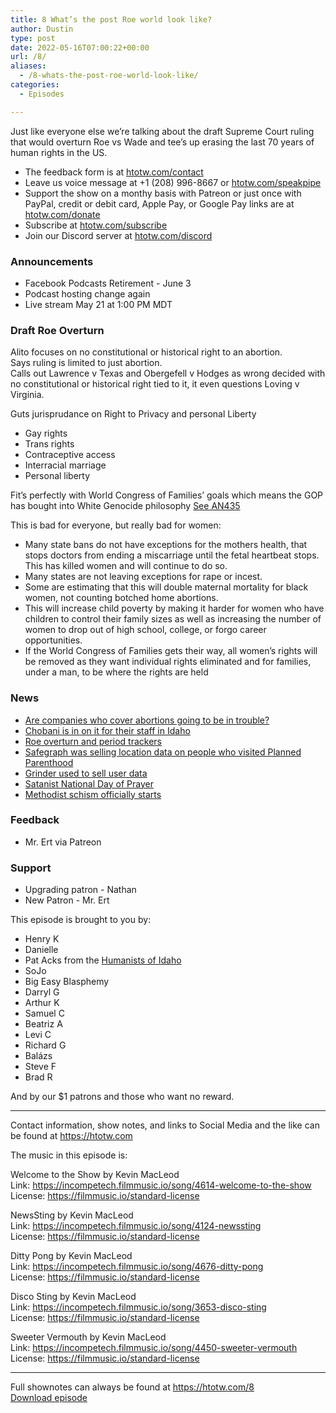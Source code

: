 ```yaml
---
title: 8 What’s the post Roe world look like?
author: Dustin
type: post
date: 2022-05-16T07:00:22+00:00
url: /8/
aliases:
  - /8-whats-the-post-roe-world-look-like/
categories:
  - Episodes

---
```

<div id="buzzsprout-player-10623781"></div><script src="https://www.buzzsprout.com/1983601/10623781-8-what-s-the-post-roe-world-look-like.js?container_id=buzzsprout-player-10623781&player=small" type="text/javascript" charset="utf-8"></script>
  
Just like everyone else we’re talking about the draft Supreme Court ruling that would overturn Roe vs Wade and tee’s up erasing the last 70 years of human rights in the US.

<!--more-->

 * The feedback form is at [htotw.com/contact][1]
 * Leave us voice message at +1 (208) 996-8667 or [htotw.com/speakpipe][2]
 * Support the show on a monthy basis with Patreon or just once with PayPal, credit or debit card, Apple Pay, or Google Pay links are at [htotw.com/donate][3]
 * Subscribe at [htotw.com/subscribe][4]
 * Join our Discord server at [htotw.com/discord][5]

### Announcements

  * Facebook Podcasts Retirement - June 3
  * Podcast hosting change again
  * Live stream May 21 at 1:00 PM MDT

### Draft Roe Overturn

Alito focuses on no constitutional or historical right to an abortion.  
Says ruling is limited to just abortion.  
Calls out Lawrence v Texas and Obergefell v Hodges as wrong decided with no constitutional or historical right tied to it, it even questions Loving v Virginia.

Guts jurisprudance on Right to Privacy and personal Liberty  
- Gay rights  
- Trans rights  
- Contraceptive access  
- Interracial marriage  
- Personal liberty

Fit’s perfectly with World Congress of Families&#8217; goals which means the GOP has bought into White Genocide philosophy [See AN435][6]

This is bad for everyone, but really bad for women:  
- Many state bans do not have exceptions for the mothers health, that stops doctors from ending a miscarriage until the fetal heartbeat stops. This has killed women and will continue to do so.  
- Many states are not leaving exceptions for rape or incest.  
- Some are estimating that this will double maternal mortality for black women, not counting botched home abortions.  
- This will increase child poverty by making it harder for women who have children to control their family sizes as well as increasing the number of women to drop out of high school, college, or forgo career opportunities.  
- If the World Congress of Families gets their way, all women’s rights will be removed as they want individual rights eliminated and for families, under a man, to be where the rights are held

### News

  * [Are companies who cover abortions going to be in trouble?][7]
  * [Chobani is in on it for their staff in Idaho][8]
  * [Roe overturn and period trackers][9]
  * [Safegraph was selling location data on people who visited Planned Parenthood][10]
  * [Grinder used to sell user data][11]
  * [Satanist National Day of Prayer][12]
  * [Methodist schism officially starts][13]

### Feedback

  * Mr. Ert via Patreon

### Support

  * Upgrading patron - Nathan
  * New Patron - Mr. Ert

This episode is brought to you by:

  * Henry K
  * Danielle
  * Pat Acks from the [Humanists of Idaho][14]
  * SoJo
  * Big Easy Blasphemy
  * Darryl G
  * Arthur K
  * Samuel C
  * Beatriz A
  * Levi C
  * Richard G
  * Balázs
  * Steve F
  * Brad R

And by our $1 patrons and those who want no reward.

* * *

Contact information, show notes, and links to Social Media and the like can be found at <https://htotw.com>

The music in this episode is:

Welcome to the Show by Kevin MacLeod  
Link: https://incompetech.filmmusic.io/song/4614-welcome-to-the-show  
License: https://filmmusic.io/standard-license

NewsSting by Kevin MacLeod  
Link: https://incompetech.filmmusic.io/song/4124-newssting  
License: https://filmmusic.io/standard-license

Ditty Pong by Kevin MacLeod  
Link: https://incompetech.filmmusic.io/song/4676-ditty-pong  
License: https://filmmusic.io/standard-license

Disco Sting by Kevin MacLeod  
Link: https://incompetech.filmmusic.io/song/3653-disco-sting  
License: https://filmmusic.io/standard-license

Sweeter Vermouth by Kevin MacLeod  
Link: https://incompetech.filmmusic.io/song/4450-sweeter-vermouth  
License: https://filmmusic.io/standard-license

* * *

Full shownotes can always be found at <https://htotw.com/8>  
[Download episode][15]

 [1]: https://htotw.com/contact
 [2]: https://htotw.com/speakpike
 [3]: https://htotw.com/donate
 [4]: https://htotw.com/subscribe
 [5]: https://htotw.com/discord
 [6]: https://htotw.com/435-world-congress-of-families/
 [7]: https://www.axios.com/2022/05/13/businesses-face-major-benefits-questions-amid-roe-uncertainty
 [8]: https://www.idahopress.com/eyeonboise/chobani-vows-to-cover-employees-lodging-travel-for-out-of-state-abortions-other-care/article_3447b8c5-589d-506e-b8ef-02afccaa17d8.html
 [9]: https://www.npr.org/2022/05/10/1097482967/roe-v-wade-supreme-court-abortion-period-apps
 [10]: https://gizmodo.com/safegraph-planned-parenthood-location-data-abortion-pet-1848880465
 [11]: https://nypost.com/2022/05/02/grindr-sold-data-about-users-precise-locations-for-years-report/
 [12]: https://www.ktvb.com/article/news/local/208/idaho-capitol-conflicting-religion-national-day-of-prayer/277-561962f7-f213-41b1-a210-49078ff90231
 [13]: https://religionnews.com/2022/05/07/new-denomination-urges-united-methodists-to-walk-out-of-the-wilderness/
 [14]: https://www.humanistsofidaho.org/
 [15]: https://www.buzzsprout.com/1983601/10623781-8-what-s-the-post-roe-world-look-like.mp3?download=true